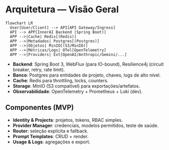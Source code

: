 # Arquitetura — Visão Geral

```mermaid
flowchart LR
  User[User/Client] --> API[API Gateway/Ingress]
  API --> APP[InnerAI Backend (Spring Boot)]
  APP -->|Cache| Redis[(Redis)]
  APP -->|Metadados| Postgres[(Postgres)]
  APP -->|Objetos| MinIO[(S3/MinIO)]
  APP -->|Métricas/Logs| OTel[OpenTelemetry]
  APP -->|Providers| Ext[OpenAI/Anthropic/Gemini/...]
```

- **Backend**: Spring Boot 3, WebFlux (para IO-bound), Resilience4j (circuit breaker, retry, rate limit).
- **Banco**: Postgres para entidades de projeto, chaves, logs de alto nível.
- **Cache**: Redis para throttling, locks, counters.
- **Storage**: MinIO (S3 compatível) para exportações/artefatos.
- **Observabilidade**: OpenTelemetry + Prometheus + Loki (dev).

## Componentes (MVP)
- **Identity & Projects**: projetos, tokens, RBAC simples.
- **Provider Manager**: credenciais, modelos permitidos, teste de saúde.
- **Router**: seleção explícita e fallback.
- **Prompt Templates**: CRUD + render.
- **Usage & Logs**: agregações e export.
